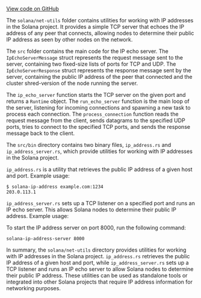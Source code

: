 [View code on GitHub](https://github.com/solana-labs/solana/tree/master/na/net-utils)

The `solana/net-utils` folder contains utilities for working with IP addresses in the Solana project. It provides a simple TCP server that echoes the IP address of any peer that connects, allowing nodes to determine their public IP address as seen by other nodes on the network.

The `src` folder contains the main code for the IP echo server. The `IpEchoServerMessage` struct represents the request message sent to the server, containing two fixed-size lists of ports for TCP and UDP. The `IpEchoServerResponse` struct represents the response message sent by the server, containing the public IP address of the peer that connected and the cluster shred-version of the node running the server.

The `ip_echo_server` function starts the TCP server on the given port and returns a `Runtime` object. The `run_echo_server` function is the main loop of the server, listening for incoming connections and spawning a new task to process each connection. The `process_connection` function reads the request message from the client, sends datagrams to the specified UDP ports, tries to connect to the specified TCP ports, and sends the response message back to the client.

The `src/bin` directory contains two binary files, `ip_address.rs` and `ip_address_server.rs`, which provide utilities for working with IP addresses in the Solana project.

`ip_address.rs` is a utility that retrieves the public IP address of a given host and port. Example usage:

```
$ solana-ip-address example.com:1234
203.0.113.1
```

`ip_address_server.rs` sets up a TCP listener on a specified port and runs an IP echo server. This allows Solana nodes to determine their public IP address. Example usage:

To start the IP address server on port 8000, run the following command:

```
solana-ip-address-server 8000
```

In summary, the `solana/net-utils` directory provides utilities for working with IP addresses in the Solana project. `ip_address.rs` retrieves the public IP address of a given host and port, while `ip_address_server.rs` sets up a TCP listener and runs an IP echo server to allow Solana nodes to determine their public IP address. These utilities can be used as standalone tools or integrated into other Solana projects that require IP address information for networking purposes.
